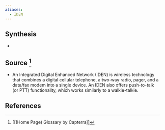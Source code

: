 ```yaml
---
aliases:
  - IDEN
---
```

## Synthesis
- 
## Source [^1]
- An Integrated Digital Enhanced Network (IDEN) is wireless technology that combines a digital cellular telephone, a two-way radio, pager, and a data/fax modem into a single device. An IDEN also offers push-to-talk (or PTT) functionality, which works similarly to a walkie-talkie.
## References

[^1]: [[(Home Page) Glossary by Capterra]]